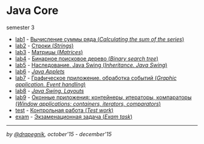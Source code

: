 # Java Core
semester 3

* [lab1](https://github.com/Drapegnik/bsu/tree/master/programming/java/sem3/lab1) - [Вычисление суммы ряда (*Calculating the sum of the series*)](https://drapegnik.github.io/bsu/programming/java/sem3/lab1/)
* [lab2](https://github.com/Drapegnik/bsu/tree/master/programming/java/sem3/lab2) - [Строки (*Strings*)](https://drapegnik.github.io/bsu/programming/java/sem3/lab2/)
* [lab3](https://github.com/Drapegnik/bsu/tree/master/programming/java/sem3/lab3) - [Матрицы (*Matrices*)](https://drapegnik.github.io/bsu/programming/java/sem3/lab3/)
* [lab4](https://github.com/Drapegnik/BST) - [Бинарное поисковое дерево (*Binary search tree*)](https://drapegnik.github.io/bsu/programming/java/sem3/lab4/)
* [lab5](https://github.com/Drapegnik/bsu/tree/master/programming/java/sem3/lab5) - [Наследование. Java Swing (*Inheritance. Java Swing*)](https://drapegnik.github.io/bsu/programming/java/sem3/lab5/)
* [lab6](https://github.com/Drapegnik/bsu/tree/master/programming/java/sem3/lab6) - [*Java Applets*](https://drapegnik.github.io/bsu/programming/java/sem3/lab6/)
* [lab7](https://github.com/Drapegnik/bsu/tree/master/programming/java/sem3/lab7) - [Графическое приложение. обработка событий (*Graphic application. Event handling*)](https://drapegnik.github.io/bsu/programming/java/sem3/lab7/)
* [lab8](https://github.com/Drapegnik/bsu/tree/master/programming/java/sem3/lab8) - [*Java Swing. Layouts*](https://drapegnik.github.io/bsu/programming/java/sem3/lab8/)
* [lab9](https://github.com/Drapegnik/bsu/tree/master/programming/java/sem3/lab9) - [Оконные приложения: контейнеры, итераторы, компараторы (*Window applications: containers, iterators, comparators*)](https://drapegnik.github.io/bsu/programming/java/sem3/lab9/)
* [test](https://github.com/Drapegnik/bsu/tree/master/programming/java/sem3/test) - [Контрольная работа (*Test work*)](https://drapegnik.github.io/bsu/programming/java/sem3/test/)
* [exam](https://github.com/Drapegnik/bsu/tree/master/programming/java/sem3/exam) - [Экзаменационная задача (*Exam task*)](https://drapegnik.github.io/bsu/programming/java/sem3/test/)

***

*by [@drapegnik](https://github.com/Drapegnik), october'15 - december'15*